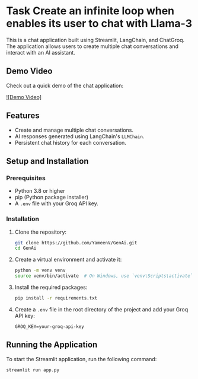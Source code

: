 # Task Create an infinite loop when enables its user to chat with Llama-3

This is a chat application built using Streamlit, LangChain, and ChatGroq. The application allows users to create multiple chat conversations and interact with an AI assistant.

## Demo Video

Check out a quick demo of the chat application:

[![Demo Video]](https://github.com/YameenV/GenAi/assets/90130177/b1cbb31c-c29e-4795-b215-d81cc80c5f13)

## Features

- Create and manage multiple chat conversations.
- AI responses generated using LangChain's `LLMChain`.
- Persistent chat history for each conversation.


## Setup and Installation

### Prerequisites

- Python 3.8 or higher
- pip (Python package installer)
- A `.env` file with your Groq API key.

### Installation

1. Clone the repository:

    ```sh
    git clone https://github.com/YameenV/GenAi.git
    cd GenAi
    ```

2. Create a virtual environment and activate it:

    ```sh
    python -m venv venv
    source venv/bin/activate  # On Windows, use `venv\Scripts\activate`
    ```

3. Install the required packages:

    ```sh
    pip install -r requirements.txt
    ```

4. Create a `.env` file in the root directory of the project and add your Groq API key:

    ```
    GROQ_KEY=your-groq-api-key
    ```

## Running the Application

To start the Streamlit application, run the following command:

```sh
streamlit run app.py
```
